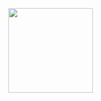 <a href="https://github.com/anuraghazra/convoychat%22%3E">
  <img height="170em" align="center" src="https://github-readme-stats.vercel.app/api/top-langs/?username=ThiagoRampim&layout=compact&theme=dark" />
</a>
